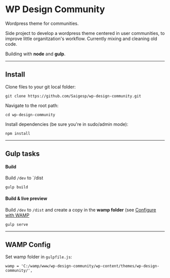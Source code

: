 # WP Design Community

Wordpress theme for communities.

Side project to develop a wordpress theme centered in user communities, to improve little organitzation's workflow. Currently mixing and cleaning old code.

Building with **node** and **gulp**.

----------

## Install
Clone files to your git local folder:
```
git clone https://github.com/Saigesp/wp-design-community.git
```
Navigate to the root path:
```
cd wp-design-community
```
Install dependencies (be sure you're in sudo/admin mode):
```
npm install
```
----------

## Gulp tasks
#### Build
Build `/dev` to `/dist
```
gulp build
```
#### Build & live preview
Build `/dev` to `/dist` and create a copy in the **wamp folder** (see [Configure with WAMP](#Wamp%20Config)
```
gulp serve
```
----------

## WAMP Config
Set wamp folder in `gulpfile.js`:
```
wamp = 'C:/wamp/www/wp-design-community/wp-content/themes/wp-design-community/',
```